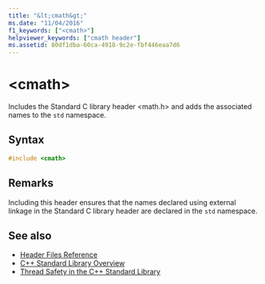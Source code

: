 ```yaml
---
title: "&lt;cmath&gt;"
ms.date: "11/04/2016"
f1_keywords: ["<cmath>"]
helpviewer_keywords: ["cmath header"]
ms.assetid: 80df1dba-60ca-4918-9c2e-fbf446eaa7d6
---
```

# &lt;cmath&gt;

Includes the Standard C library header \<math.h> and adds the associated names to the `std` namespace.

## Syntax

```cpp
#include <cmath>
```

## Remarks

Including this header ensures that the names declared using external linkage in the Standard C library header are declared in the `std` namespace.

## See also

- [Header Files Reference](../standard-library/cpp-standard-library-header-files.md)
- [C++ Standard Library Overview](../standard-library/cpp-standard-library-overview.md)
- [Thread Safety in the C++ Standard Library](../standard-library/thread-safety-in-the-cpp-standard-library.md)
